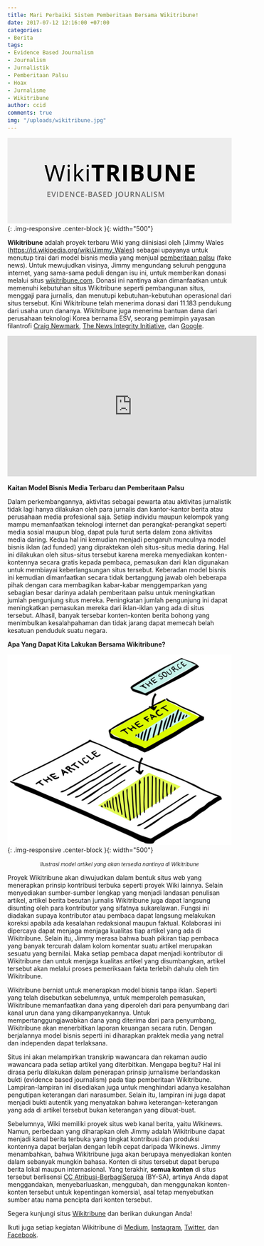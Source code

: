 ```yaml
---
title: Mari Perbaiki Sistem Pemberitaan Bersama Wikitribune!
date: 2017-07-12 12:16:00 +07:00
categories:
- Berita
tags:
- Evidence Based Journalism
- Journalism
- Jurnalistik
- Pemberitaan Palsu
- Hoax
- Jurnalisme
- Wikitribune
author: ccid
comments: true
img: "/uploads/wikitribune.jpg"
---
```


![wikitribune.jpg](/uploads/wikitribune.jpg){: .img-responsive .center-block }{: width="500"}

**Wikitribune** adalah proyek terbaru Wiki yang diinisiasi oleh [Jimmy Wales (https://id.wikipedia.org/wiki/Jimmy_Wales) sebagai upayanya untuk menutup tirai dari model bisnis media yang menjual [pemberitaan palsu](https://id.wikipedia.org/wiki/Pemberitaan_palsu) (fake news). Untuk mewujudkan visinya, Jimmy mengundang seluruh pengguna internet, yang sama-sama peduli dengan isu ini, untuk memberikan donasi melalui situs [wikitribune.com](https://www.wikitribune.com/). Donasi ini nantinya akan dimanfaatkan untuk memenuhi kebutuhan situs Wikitribune seperti pembangunan situs, menggaji para jurnalis, dan menutupi kebutuhan-kebutuhan operasional dari situs tersebut. Kini Wikitribune telah menerima donasi dari 11.183 pendukung dari usaha urun dananya. Wikitribune juga menerima bantuan dana dari perusahaan teknologi Korea bernama ESV, seorang pemimpin yayasan filantrofi [Craig Newmark](https://en.wikipedia.org/wiki/Craig_Newmark), [The News Integrity Initiative](https://www.journalism.cuny.edu/2017/04/announcing-the-new-integrity-initiative/), dan [Google](https://www.google.co.id/intl/en/about/).

<div class="embed-responsive embed-responsive-16by9"><iframe width="560" height="315" src="https://www.youtube.com/embed/N6GNv9DTOmI" frameborder="0" allowfullscreen></iframe></div>

**Kaitan Model Bisnis Media Terbaru dan Pemberitaan Palsu**

Dalam perkembangannya, aktivitas sebagai pewarta atau aktivitas jurnalistik tidak lagi hanya dilakukan oleh para jurnalis dan kantor-kantor berita atau perusahaan media profesional saja. Setiap individu maupun kelompok yang mampu memanfaatkan teknologi internet dan perangkat-perangkat seperti media sosial maupun blog, dapat pula turut serta dalam zona aktivitas media daring. Kedua hal ini kemudian menjadi pengaruh munculnya model bisnis iklan (ad funded) yang dipraktekan oleh situs-situs media daring. Hal ini dilakukan oleh situs-situs tersebut karena mereka menyediakan konten-kontennya secara gratis kepada pembaca, pemasukan dari iklan digunakan untuk membiayai keberlangsungan situs tersebut. Keberadan model bisnis ini kemudian dimanfaatkan secara tidak bertanggung jawab oleh beberapa pihak dengan cara membagikan kabar-kabar menggemparkan yang sebagian besar darinya adalah pemberitaan palsu untuk meningkatkan jumlah pengunjung situs mereka. Peningkatan jumlah pengunjung ini dapat meningkatkan pemasukan mereka dari iklan-iklan yang ada di situs tersebut. Alhasil, banyak tersebar konten-konten berita bohong yang menimbulkan kesalahpahaman dan tidak jarang dapat memecah belah kesatuan penduduk suatu negara.

**Apa Yang Dapat Kita Lakukan Bersama Wikitribune?**

![article-illustration.jpg](/uploads/article-illustration.jpg){: .img-responsive .center-block }{: width="500"}<center><small><i>Ilustrasi model artikel yang akan tersedia nantinya di Wikitribune</i></small></center>

Proyek Wikitribune akan diwujudkan dalam bentuk situs web yang menerapkan prinsip kontribusi terbuka seperti proyek Wiki lainnya. Selain menyediakan sumber-sumber lengkap yang menjadi landasan penulisan artikel, artikel berita besutan jurnalis Wikitribune juga dapat langsung disunting oleh para kontributor yang sifatnya sukarelawan. Fungsi ini diadakan supaya kontributor atau pembaca dapat langsung melakukan koreksi apabila ada kesalahan redaksional maupun faktual. Kolaborasi ini dipercaya dapat menjaga menjaga kualitas tiap artikel yang ada di Wikitribune. Selain itu, Jimmy merasa bahwa buah pikiran tiap pembaca yang banyak tercurah dalam kolom komentar suatu artikel merupakan sesuatu yang bernilai. Maka setiap pembaca dapat menjadi kontributor di Wikitribune dan untuk menjaga kualitas artikel yang disumbangkan, artikel tersebut akan melalui proses pemeriksaan fakta terlebih dahulu oleh tim Wikitribune.

Wikitribune berniat untuk menerapkan model bisnis tanpa iklan. Seperti yang telah disebutkan sebelumnya, untuk memperoleh pemasukan, Wikitribune memanfaatkan dana yang diperoleh dari para penyumbang dari kanal urun dana yang dikampanyekannya. Untuk mempertanggungjawabkan dana yang diterima dari para penyumbang, Wikitribune akan menerbitkan laporan keuangan secara rutin. Dengan berjalannya model bisnis seperti ini diharapkan praktek media yang netral dan independen dapat terlaksana.

Situs ini akan melampirkan transkrip wawancara dan rekaman audio wawancara pada setiap artikel yang diterbitkan. Mengapa begitu? Hal ini dirasa perlu dilakukan dalam penerapan prinsip jurnalisme berlandaskan bukti (evidence based journalism) pada tiap pemberitaan Wikitribune. Lampiran-lampiran ini disediakan juga untuk menghindari adanya kesalahan pengutipan keterangan dari narasumber. Selain itu, lampiran ini juga dapat menjadi bukti autentik yang menyatakan bahwa keterangan-keterangan yang ada di artikel tersebut bukan keterangan yang dibuat-buat.

Sebelumnya, Wiki memiliki proyek situs web kanal berita, yaitu Wikinews. Namun, perbedaan yang diharapkan oleh Jimmy adalah Wikitribune dapat menjadi kanal berita terbuka yang tingkat kontribusi dan produksi kontennya dapat berjalan dengan lebih cepat daripada Wikinews. Jimmy menambahkan, bahwa Wikitribune juga akan berupaya menyediakan konten dalam sebanyak mungkin bahasa. Konten di situs tersebut dapat berupa berita lokal maupun internasional. Yang terakhir, **semua konten** di situs tersebut berlisensi [CC Atribusi-BerbagiSerupa](https://creativecommons.org/licenses/by-sa/4.0/) (BY-SA), artinya Anda dapat menggandakan, menyebarluaskan, menggubah, dan menggunakan konten-konten tersebut untuk kepentingan komersial, asal tetap menyebutkan sumber atau nama pencipta dari konten tersebut.

Segera kunjungi situs [Wikitribune](https://www.wikitribune.com/) dan berikan dukungan Anda!

Ikuti juga setiap kegiatan Wikitribune di [Medium](https://medium.com/@wikitribune), [Instagram](https://www.instagram.com/wikitribuneofficial/), [Twitter](https://twitter.com/wikitribune), dan [Facebook](https://www.facebook.com/WikiTribune).